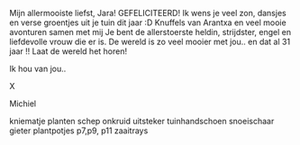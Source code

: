 Mijn allermooiste liefst, Jara!
GEFELICITEERD!
Ik wens je veel zon, dansjes en verse groentjes uit je tuin dit jaar :D
Knuffels van Arantxa en veel mooie avonturen samen met mij
Je bent de allerstoerste heldin, strijdster, engel en liefdevolle vrouw die er is. 
De wereld is zo veel mooier met jou.. en dat al 31 jaar !!
Laat de wereld het horen!

Ik hou van jou..

X

Michiel


kniematje
planten schep
onkruid uitsteker
tuinhandschoen
snoeischaar
gieter
plantpotjes p7,p9, p11
zaaitrays